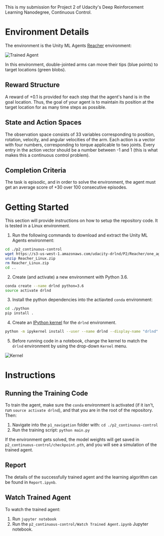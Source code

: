 [//]: # (Image References)
[image1]: https://user-images.githubusercontent.com/10624937/43851024-320ba930-9aff-11e8-8493-ee547c6af349.gif "Trained Agent"
[image2]: https://user-images.githubusercontent.com/10624937/42386929-76f671f0-8106-11e8-9376-f17da2ae852e.png "Kernel"

This is my submission for Project 2 of Udacity's Deep Reinforcement Learning Nanodegree, Continuous Control.

# Environment Details

The environment is the Unity ML Agents [Reacher](https://github.com/Unity-Technologies/ml-agents/blob/main/docs/Learning-Environment-Examples.md#reacher) environment:

![Trained Agent][image1]

In this environment, double-jointed arms can move their tips (blue points) to target locations (green blobs).

## Reward Structure
A reward of +0.1 is provided for each step that the agent's hand is in the goal location. Thus, the goal of your agent is to maintain its position at the target location for as many time steps as possible.

## State and Action Spaces
The observation space consists of 33 variables corresponding to position, rotation, velocity, and angular velocities of the arm. Each action is a vector with four numbers, corresponding to torque applicable to two joints. Every entry in the action vector should be a number between -1 and 1 (this is what makes this a continuous control problem).

## Completion Criteria
The task is episodic, and in order to solve the environment, the agent must get an average score of +30 over 100 consecutive episodes.

# Getting Started

This section will provide instructions on how to setup the repository code. It is tested in a Linux environment.

1. Run the following commands to download and extract the Unity ML Agents environment:
```bash
cd ./p2_continuous-control
wget https://s3-us-west-1.amazonaws.com/udacity-drlnd/P2/Reacher/one_agent/Reacher_Linux.zip
unzip Reacher_Linux.zip
rm Reacher_Linux.zip
cd ..
```

2. Create (and activate) a new environment with Python 3.6.
```bash
conda create --name drlnd python=3.6
source activate drlnd
```
	
3. Install the python dependencies into the actiavted `conda` environment:
```bash
cd ./python
pip install .
```

4. Create an [IPython kernel](http://ipython.readthedocs.io/en/stable/install/kernel_install.html) for the `drlnd` environment.  
```bash
python -m ipykernel install --user --name drlnd --display-name "drlnd"
```

5. Before running code in a notebook, change the kernel to match the `drlnd` environment by using the drop-down `Kernel` menu. 

![Kernel][image2]


# Instructions

## Running the Training Code
To train the agent, make sure the `conda` environment is activated (if it isn't, run `source activate drlnd`), and that you are in the root of the repository. Then:

1. Navigate into the `p1_navigation` folder with: `cd ./p2_continuous-control` 
2. Run the training script: `python main.py`

If the environment gets solved, the model weights will get saved in `p2_continuous-control/checkpoint.pth`, and you will see a simulation of the trained agent.

## Report
The details of the successfully trained agent and the learning algorithm can be found in `Report.ipynb`.

## Watch Trained Agent
To watch the trained agent:

1. Run `jupyter notebook`
2. Run the `p2_continuous-control/Watch Trained Agent.ipynb` Jupyter notebook.